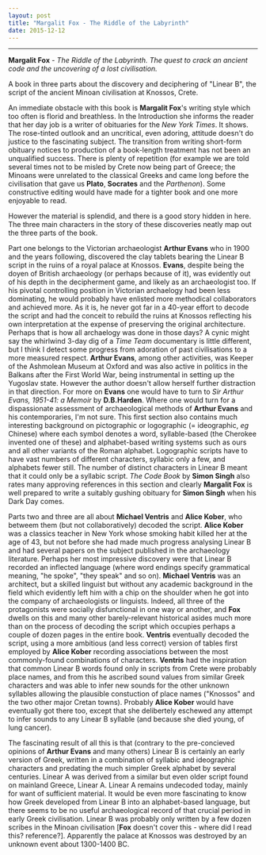 ```yaml
---
layout: post
title: "Margalit Fox - The Riddle of the Labyrinth"
date: 2015-12-12
---
```



***
<b>Margalit Fox</b> - _The Riddle of the Labyrinth. The quest to crack an ancient code and the uncovering of a lost civilisation._

A book in three parts about the discovery and deciphering of "Linear B", the script of the ancient Minoan civilisation at Knossos, Crete.

An immediate obstacle with this book is **Margalit Fox**'s writing style which too often is florid and breathless. In the Introduction she informs the reader that her day job is a writer of obituaries for the _New York Times_. It shows.  The rose-tinted outlook and an uncritical, even adoring, attitude doesn't do justice to the fascinating subject. The transition from writing short-form obituary notices to production of a book-length treatment has not been an unqualified success.  There is plenty of repetition (for example we are told several times not to be misled by Crete now being part of Greece; the Minoans were unrelated to the classical Greeks and came long before the civilisation that gave us **Plato**, **Socrates** and the _Parthenon_).  Some constructive editing would have made for a tighter book and one more enjoyable to read.

However the material is splendid, and there is a good story hidden in here.  The three main characters in the story of these discoveries neatly map out the three parts of the book.

Part one belongs to the Victorian archaeologist **Arthur Evans** who in 1900 and the years following, discovered the clay tablets bearing the Linear B script in the ruins of a royal palace at Knossos.  **Evans**, despite being the doyen of British archaeology (or perhaps because of it), was evidently out of his depth in the decipherment game, and likely as an archaeologist too.  If his pivotal controlling position in Victorian archaelogy had been less dominating, he would probably have enlisted more methodical collaborators and achieved more.  As it is, he never got far in a 40-year effort to decode the script and had the conceit to rebuild the ruins at Knossos reflecting his own interpretation at the expense of  preserving the original architecture.  Perhaps that is how all archaelogy was done in those days?  A cynic might say the whirlwind 3-day dig of a _Time Team_ documentary is little different, but I think I detect some progress from adoration of past civilisations to a more measured respect.  **Arthur Evans**, among other activities, was Keeper of the Ashmolean Museum at Oxford and was also active in politics in the Balkans after the First World War, being instrumental in setting up the Yugoslav state.  However the author doesn't allow herself further distraction in that direction.  For more on **Evans** one would have to turn to _Sir Arthur Evans, 1951-41: a Memoir_ by **D.B.Harden**.  Where one would turn for a dispassionate assessment of archaeological methods of **Arthur Evans** and his contemporaries, I'm not sure.  This first section also contains much interesting background on pictographic or logographic (= ideographic, _eg_ Chinese) where each symbol denotes a word, syllable-based (the Cherokee invented one of these) and alphabet-based writing systems such as ours and all other variants of the Roman alphabet.  Logographic scripts have to have vast numbers of different characters, syllabic only a few, and alphabets fewer still.  The number of distinct characters in Linear B meant that it could only be a syllabic script.  _The Code Book_ by **Simon Singh** also rates many approving references in this section and clearly **Margalit Fox** is well prepared to write a suitably gushing obituary for **Simon Singh** when his Dark Day comes.

Parts two and three are all about **Michael Ventris** and **Alice Kober**, who betweem them (but not collaboratively) decoded the script.   **Alice Kober** was a classics teacher in New York whose smoking habit killed her at the age of 43, but not before she had made much progress analysing Linear B and had several papers on the subject published in the archaeology literature.  Perhaps her most impressive discovery were that Linear B recorded an inflected language (where word endings specify grammatical meaning, "he spoke", "they speak" and so on).  **Michael Ventris** was an architect, but a skilled linguist but without any academic background in the field which evidently left him with a chip on the shoulder when he got into the company of archaeologists or linguists.  Indeed, all three of the protagonists were socially disfunctional in one way or another, and **Fox** dwells on this and many other barely-relevant historical asides much more than on the process of decoding the script which occupies perhaps a couple of dozen pages in the entire book.  **Ventris** eventually decoded the script, using a more ambitious (and less correct) version of tables first employed by **Alice Kober** recording associations between the most commonly-found combinations of characters.  **Ventris** had the inspiration that common Linear B words found only in scripts from Crete were probably place names, and from this he ascribed sound values from similar Greek characters and was able to infer new sounds for the other unknown syllables allowing the plausible constuction of place names ("Knossos" and the two other major Cretan towns).  Probably **Alice Kober** would have eventually got there too, except that she delibertely eschewed any attempt to infer sounds to any Linear B syllable (and because she died young, of lung cancer).    

The fascinating result of all this is that (contrary to the pre-concieved opinions of **Arthur Evans** and many others) Linear B is certainly an early version of Greek, written in a combination of syllabic and ideographic characters and predating the much simpler Greek alphabet by several centuries.  Linear A was derived from a similar but even older script found on mainland Greece, Linear A.  Linear A remains undecoded today, mainly for want of sufficient material.  It would be even more fascinating to know how Greek developed from Linear B into an alphabet-based language, but there seems to be no useful archaeological record of that crucial period in early Greek civilisation.  Linear B was probably only written by a few dozen scribes in the Minoan civilisation [**Fox** doesn't cover this - where did I read this? reference?].  Apparently the palace at Knossos was destroyed by an unknown event about 1300-1400 BC.
